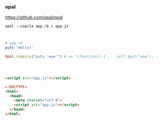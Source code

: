 ### opal

https://github.com/opal/opal

```
opal --copile app.rb > app.js



```

```ruby
# app.rb
puts 'Hello!'

Opal.compile("puts 'wow'") # => "(function() { ... self.$put("wow"); ...})"





```

```html
<script src="app.js"></script>

<!DOCTYPE>
<html>
  <head>
    <meta charset="utf-8">
    <script src="app.js"></script>
  </head>
</html>






```


